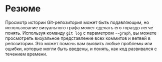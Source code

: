 # Резюме

Просмотр истории Git-репозитория может быть подавляющим, но использование визуального графа может сделать его гораздо легче понять. Используя команду `git log` с параметром `--graph`, вы можете просмотреть визуальное представление всех коммитов и ветвей в репозитории. Это может помочь вам выявить любые проблемы или ошибки, которые могли быть введены, и понять, как код развивался с течением времени.
